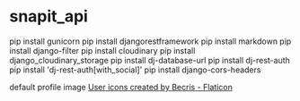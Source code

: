 # snapit_api


pip install gunicorn
pip install djangorestframework
pip install markdown
pip install django-filter
pip install cloudinary
pip install django_cloudinary_storage
pip install dj-database-url
pip install dj-rest-auth
pip install 'dj-rest-auth[with_social]'
pip install django-cors-headers

default profile image
<a href="https://www.flaticon.com/free-icons/user" title="user icons">User icons created by Becris - Flaticon</a>